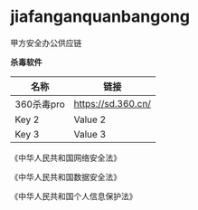 # jiafanganquanbangong
甲方安全办公供应链

**杀毒软件**

| 名称 | 链接 |
| --- | --- |
| 360杀毒pro | https://sd.360.cn/ |
| Key 2 | Value 2 |
| Key 3 | Value 3 |






《中华人民共和国网络安全法》

《中华人民共和国数据安全法》

《中华人民共和国个人信息保护法》
